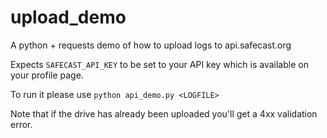 # upload_demo

A python + requests demo of how to upload logs to api.safecast.org

Expects `SAFECAST_API_KEY` to be set to your API key which is available on your profile page.

To run it please use `python api_demo.py <LOGFILE>`

Note that if the drive has already been uploaded you'll get a 4xx validation error.
